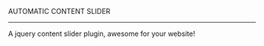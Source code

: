 AUTOMATIC CONTENT SLIDER

--------------------------------------

A jquery content slider plugin, awesome for your website!
